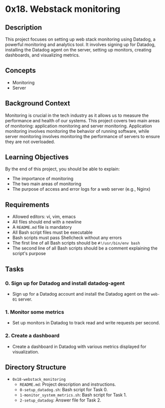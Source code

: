 # 0x18. Webstack monitoring

## Description

This project focuses on setting up web stack monitoring using Datadog, a powerful monitoring and analytics tool. It involves signing up for Datadog, installing the Datadog agent on the server, setting up monitors, creating dashboards, and visualizing metrics.

## Concepts

- Monitoring
- Server

## Background Context

Monitoring is crucial in the tech industry as it allows us to measure the performance and health of our systems. This project covers two main areas of monitoring: application monitoring and server monitoring. Application monitoring involves monitoring the behavior of running software, while server monitoring involves monitoring the performance of servers to ensure they are not overloaded.

## Learning Objectives

By the end of this project, you should be able to explain:
- The importance of monitoring
- The two main areas of monitoring
- The purpose of access and error logs for a web server (e.g., Nginx)

## Requirements

- Allowed editors: vi, vim, emacs
- All files should end with a newline
- A `README.md` file is mandatory
- All Bash script files must be executable
- Bash scripts must pass Shellcheck without any errors
- The first line of all Bash scripts should be `#!/usr/bin/env bash`
- The second line of all Bash scripts should be a comment explaining the script's purpose

## Tasks

### 0. Sign up for Datadog and install datadog-agent
- Sign up for a Datadog account and install the Datadog agent on the `web-01` server.

### 1. Monitor some metrics
- Set up monitors in Datadog to track read and write requests per second.

### 2. Create a dashboard
- Create a dashboard in Datadog with various metrics displayed for visualization.

## Directory Structure

- `0x18-webstack_monitoring`
  - `README.md`: Project description and instructions.
  - `0-setup_datadog.sh`: Bash script for Task 0.
  - `1-monitor_system_metrics.sh`: Bash script for Task 1.
  - `2-setup_datadog`: Answer file for Task 2.
